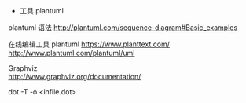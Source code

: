 * 工具 plantuml

plantuml 语法
    http://plantuml.com/sequence-diagram#Basic_examples

在线编辑工具 plantuml
   https://www.planttext.com/
   http://www.plantuml.com/plantuml/uml


Graphviz    
   http://www.graphviz.org/documentation/

   dot -T<type> -o<outfile> <infile.dot>
